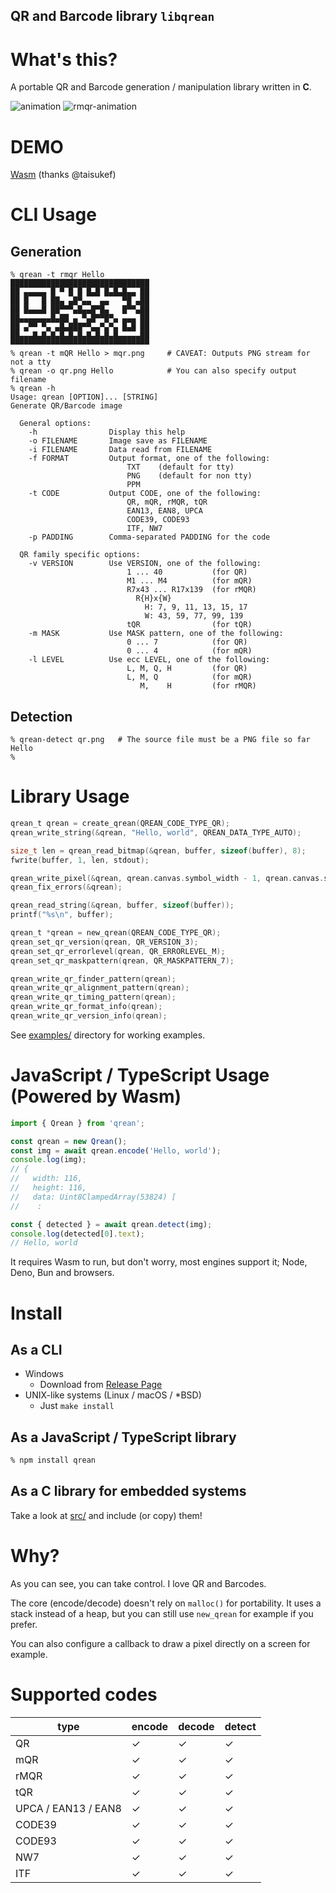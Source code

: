 QR and Barcode library `libqrean`
----

# What's this?

A portable QR and Barcode generation / manipulation library written in **C**.

![animation](https://github.com/kikuchan/libqrean/assets/445223/1fdf9b2f-df63-4c0e-8cd6-a72633f2abc3)
![rmqr-animation](https://github.com/kikuchan/libqrean/assets/445223/e56d97b3-24a3-44d2-8ee3-d0f4339c6157)

# DEMO

[Wasm](https://kikuchan.github.io/libqrean/wasm/) (thanks @taisukef)


# CLI Usage
## Generation
```
% qrean -t rmqr Hello
███████████████████████████████
██ ▄▄▄▄▄ █ ▀ █ █ █▄█ █▄█▄█▄▄ ██
██ █   █ ██▄ ▄█▀▄▄  ▄▄   ▀█ ▄██
██ █▄▄▄█ ██▀▀▀▄█▄▄█▀█▄   █▀▀▄██
██▄▄▄▄▄▄▄█▄██ ▄ ▀▄█▀▀█▀▄ ▄▄▄ ██
██ ▄▀▀ ▀▄ ▄█▄███▀▀▄▄▀▄▀▄ █▄█ ██
██▄▄▄█▄█▄█▄█▄█▄█▄█▄█▄█▄█▄▄▄▄▄██
▀▀▀▀▀▀▀▀▀▀▀▀▀▀▀▀▀▀▀▀▀▀▀▀▀▀▀▀▀▀▀
% qrean -t mQR Hello > mqr.png     # CAVEAT: Outputs PNG stream for not a tty
% qrean -o qr.png Hello            # You can also specify output filename
% qrean -h
Usage: qrean [OPTION]... [STRING]
Generate QR/Barcode image

  General options:
    -h                Display this help
    -o FILENAME       Image save as FILENAME
    -i FILENAME       Data read from FILENAME
    -f FORMAT         Output format, one of the following:
                          TXT    (default for tty)
                          PNG    (default for non tty)
                          PPM
    -t CODE           Output CODE, one of the following:
                          QR, mQR, rMQR, tQR
                          EAN13, EAN8, UPCA
                          CODE39, CODE93
                          ITF, NW7
    -p PADDING        Comma-separated PADDING for the code

  QR family specific options:
    -v VERSION        Use VERSION, one of the following:
                          1 ... 40           (for QR)
                          M1 ... M4          (for mQR)
                          R7x43 ... R17x139  (for rMQR)
                            R{H}x{W}
                              H: 7, 9, 11, 13, 15, 17
                              W: 43, 59, 77, 99, 139
                          tQR                (for tQR)
    -m MASK           Use MASK pattern, one of the following:
                          0 ... 7            (for QR)
                          0 ... 4            (for mQR)
    -l LEVEL          Use ecc LEVEL, one of the following:
                          L, M, Q, H         (for QR)
                          L, M, Q            (for mQR)
                             M,    H         (for rMQR)
```
## Detection
```
% qrean-detect qr.png   # The source file must be a PNG file so far
Hello
%
```

# Library Usage
```c
qrean_t qrean = create_qrean(QREAN_CODE_TYPE_QR);
qrean_write_string(&qrean, "Hello, world", QREAN_DATA_TYPE_AUTO);

size_t len = qrean_read_bitmap(&qrean, buffer, sizeof(buffer), 8);
fwrite(buffer, 1, len, stdout);
```

```c
qrean_write_pixel(&qrean, qrean.canvas.symbol_width - 1, qrean.canvas.symbol_height - 1, 0);
qrean_fix_errors(&qrean);

qrean_read_string(&qrean, buffer, sizeof(buffer));
printf("%s\n", buffer);
```

```c
qrean_t *qrean = new_qrean(QREAN_CODE_TYPE_QR);
qrean_set_qr_version(qrean, QR_VERSION_3);
qrean_set_qr_errorlevel(qrean, QR_ERRORLEVEL_M);
qrean_set_qr_maskpattern(qrean, QR_MASKPATTERN_7);

qrean_write_qr_finder_pattern(qrean);
qrean_write_qr_alignment_pattern(qrean);
qrean_write_qr_timing_pattern(qrean);
qrean_write_qr_format_info(qrean);
qrean_write_qr_version_info(qrean);
```

See [examples/](examples/) directory for working examples.


# JavaScript / TypeScript Usage (Powered by Wasm)

```js
import { Qrean } from 'qrean';

const qrean = new Qrean();
const img = await qrean.encode('Hello, world');
console.log(img);
// {
//   width: 116,
//   height: 116,
//   data: Uint8ClampedArray(53824) [
//    :

const { detected } = await qrean.detect(img);
console.log(detected[0].text);
// Hello, world
```

It requires Wasm to run, but don't worry, most engines support it; Node, Deno, Bun and browsers.

# Install

## As a CLI

* Windows
  - Download from [Release Page](https://github.com/kikuchan/libqrean/releases)
* UNIX-like systems (Linux / macOS / *BSD)
  - Just `make install`

## As a JavaScript / TypeScript library

```sh
% npm install qrean
```

## As a C library for embedded systems

Take a look at [src/](src/) and include (or copy) them!

# Why?

As you can see, you can take control.
I love QR and Barcodes.

The core (encode/decode) doesn't rely on `malloc()` for portability. It uses a stack instead of a heap, but you can still use `new_qrean` for example if you prefer.

You can also configure a callback to draw a pixel directly on a screen for example.

# Supported codes

| type                | encode | decode | detect
|---------------------|--------|--------|-----------
| QR                  | ✓      | ✓      | ✓
| mQR                 | ✓      | ✓      | ✓
| rMQR                | ✓      | ✓      | ✓
| tQR                 | ✓      | ✓      | ✓
| UPCA / EAN13 / EAN8 | ✓      | ✓      | ✓
| CODE39              | ✓      | ✓      | ✓
| CODE93              | ✓      | ✓      | ✓
| NW7                 | ✓      | ✓      | ✓
| ITF                 | ✓      | ✓      | ✓

